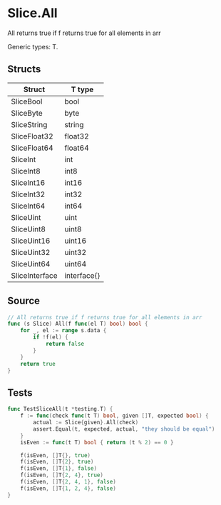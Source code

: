 # Slice.All

All returns true if f returns true for all elements in arr

Generic types: T.

## Structs

| Struct | T type |
| ------ | ------ |
| SliceBool | bool |
| SliceByte | byte |
| SliceString | string |
| SliceFloat32 | float32 |
| SliceFloat64 | float64 |
| SliceInt | int |
| SliceInt8 | int8 |
| SliceInt16 | int16 |
| SliceInt32 | int32 |
| SliceInt64 | int64 |
| SliceUint | uint |
| SliceUint8 | uint8 |
| SliceUint16 | uint16 |
| SliceUint32 | uint32 |
| SliceUint64 | uint64 |
| SliceInterface | interface{} |


## Source

```go
// All returns true if f returns true for all elements in arr
func (s Slice) All(f func(el T) bool) bool {
	for _, el := range s.data {
		if !f(el) {
			return false
		}
	}
	return true
}
```

## Tests

```go
func TestSliceAll(t *testing.T) {
	f := func(check func(t T) bool, given []T, expected bool) {
		actual := Slice{given}.All(check)
		assert.Equal(t, expected, actual, "they should be equal")
	}
	isEven := func(t T) bool { return (t % 2) == 0 }

	f(isEven, []T{}, true)
	f(isEven, []T{2}, true)
	f(isEven, []T{1}, false)
	f(isEven, []T{2, 4}, true)
	f(isEven, []T{2, 4, 1}, false)
	f(isEven, []T{1, 2, 4}, false)
}
```